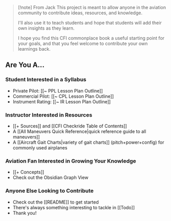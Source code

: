 > [!note] From Jack
> This project is meant to allow anyone in the aviation community to contribute ideas, resources, and knowledge.
> 
> I'll also use it to teach students and hope that students will add their own insights as they learn.
> 
> I hope you find this CFI commonplace book a useful starting point for your goals, and that you feel welcome to contribute your own learnings back.

## Are You A...
### Student Interested in a Syllabus
- Private Pilot: [[~ PPL Lesson Plan Outline]]
- Commercial Pilot: [[~ CPL Lesson Plan Outline]]
- Instrument Rating: [[~ IR Lesson Plan Outline]]

### Instructor Interested in Resources
- [[+ Sources]] and [[CFI Checkride Table of Contents]]
- A [[All Maneuvers Quick Reference|quick reference guide to all maneuvers]]
- A [[Aircraft Gait Charts|variety of gait charts]] (pitch+power+config) for commonly used airplanes

### Aviation Fan Interested in Growing Your Knowledge
- [[+ Concepts]]
- Check out the Obsidian Graph View

### Anyone Else Looking to Contribute
- Check out the [[README]] to get started
- There's always something interesting to tackle in [[Todo]]
- Thank you!